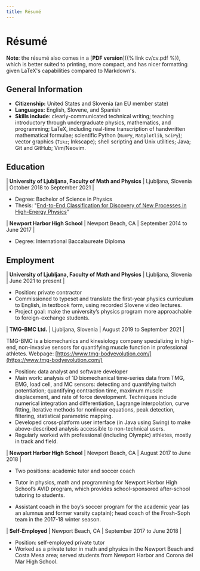 ```yaml
---
title: Résumé
---
```

# Résumé
**Note**: the résumé also comes in a [**PDF version**]({% link cv/cv.pdf %}), which is better suited to printing, more compact, and has nicer formatting given LaTeX's capabilities compared to Markdown's.

## General Information
- **Citizenship:** United States and Slovenia (an EU member state)
- **Languages:** English, Slovene, and Spanish
- **Skills include**: clearly-communicated technical writing; teaching introductory through undergraduate physics, mathematics, and programming; LaTeX, including real-time transcription of handwritten mathematical formulae; scientific Python (`NumPy`, `Matplotlib`, `SciPy`); vector graphics (`Tikz`; Inkscape); shell scripting and Unix utilities; Java; Git and GitHub; Vim/Neovim.


## Education

| **University of Ljubljana, Faculty of Math and Physics** | Ljubljana, Slovenia | October 2018 to September 2021 |

- Degree: Bachelor of Science in Physics
- Thesis: "[End-to-End Classification for Discovery of New Processes in High-Energy Physics](https://ejmastnak.github.io/seminar/seminar.html)"

| **Newport Harbor High School** | Newport Beach, CA | September 2014 to June 2017 |

- Degree: International Baccalaureate Diploma

## Employment

| **University of Ljubljana, Faculty of Math and Physics** | Ljubljana, Slovenia | June 2021 to present |

- Position: private contractor
- Commissioned to typeset and translate the first-year physics curriculum to English, in textbook form, using recorded Slovene video lectures. 
- Project goal: make the university’s physics program more approachable to foreign-exchange students.

| **TMG-BMC Ltd.** | Ljubljana, Slovenia | August 2019 to September 2021 |

TMG-BMC is a biomechanics and kinesiology company specializing in high-end, non-invasive sensors for quantifying muscle function in professional athletes. Webpage: [https://www.tmg-bodyevolution.com/](https://www.tmg-bodyevolution.com/)

- Position: data analyst and software developer
- Main work: analysis of 1D biomechanical time-series data from TMG, EMG, load cell, and MC sensors: detecting and quantifying twitch potentiation; quantifying contraction time, maximum muscle displacement, and rate of force development. Techniques include numerical integration and differentiation, Lagrange interpolation, curve fitting, iterative methods for nonlinear equations, peak detection, filtering, statistical parametric mapping.
- Developed cross-platform user interface (in Java using Swing) to make above-described analysis accessible to non-technical users.
- Regularly worked with professional (including Olympic) athletes, mostly in track and field.

| **Newport Harbor High School** | Newport Beach, CA | August 2017 to June 2018 |

- Two positions: academic tutor and soccer coach

- Tutor in physics, math and programming for Newport Harbor High School’s AVID program, which
provides school-sponsored after-school tutoring to students.
- Assistant coach in the boy’s soccer program for the academic year (as an alumnus and former
varsity captain); head coach of the Frosh-Soph team in the 2017-18 winter season.

| **Self-Employed** | Newport Beach, CA | September 2017 to June 2018 |

- Position: self-employed private tutor
- Worked as a private tutor in math and physics in the Newport Beach and Costa Mesa area; served students from Newport Harbor and Corona del Mar High School.
